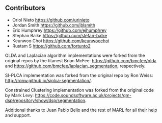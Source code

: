 Contributors
------------

* Oriol Nieto <https://github.com/urinieto>
* Jordan Smith <https://github.com/jblsmith>
* Eric Humphrey <https://github.com/ejhumphrey>
* Stephan Balke <https://github.com/stefan-balke>
* Keunwoo Choi <https://github.com/keunwoochoi>
* Rustam S <https://github.com/fortunto2>

OLDA and Laplacian algorithm implementations were forked from the original repos by the titanest Brian McFee:
<https://github.com/bmcfee/olda> and <https://github.com/bmcfee/laplacian_segmentation>, respectively.

SI-PLCA implementation was forked from the original repo by Ron Weiss: <http://ronw.github.io/siplca-segmentation/>.

Constrained Clustering implementation was forked from the original code by Mark Levy: <https://code.soundsoftware.ac.uk/projects/qm-dsp/repository/show/dsp/segmentation>.

Additional thanks to Juan Pablo Bello and the rest of MARL for all their help and support.
